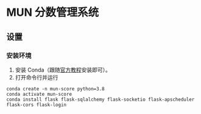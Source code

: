 # MUN 分数管理系统

## 设置

### 安装环境

1. 安装 Conda（跟随[官方教程](https://conda.io/projects/conda/en/latest/user-guide/install/macos.html)安装即可）。
2. 打开命令行并运行
```
conda create -n mun-score python=3.8
conda activate mun-score
conda install flask flask-sqlalchemy flask-socketio flask-apscheduler flask-cors flask-login
```
